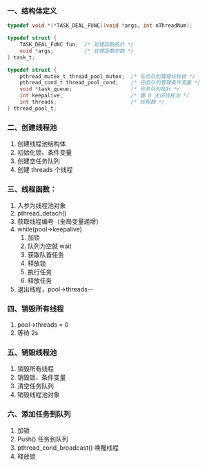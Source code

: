### 一、结构体定义
```C
typedef void *(*TASK_DEAL_FUNC)(void *args, int nThreadNum);

typedef struct {
    TASK_DEAL_FUNC fun;  /* 处理函数指针 */
    void *args;          /* 处理函数参数 */
} task_t;

typedef struct {
    pthread_mutex_t thread_pool_mutex;  /* 任务队列管理线程锁 */
    pthread_cond_t thread_pool_cond;    /* 任务队列管理条件变量 */
    void *task_queue;                   /* 任务队列指针 */
    int keepalive;                      /* 置 0 关闭线程池 */
    int threads;                        /* 线程数 */
} thread_pool_t;
```

### 二、创建线程池
1. 创建线程池结构体
2. 初始化锁、条件变量
3. 创建空任务队列
4. 创建 threads 个线程

### 三、线程函数：
1. 入参为线程池对象
2. pthread_detach()
3. 获取线程编号（全局变量递增）
4. while(pool->keepalive)
    1. 加锁
    2. 队列为空就 wait
    3. 获取队首任务
    4. 释放锁
    5. 执行任务
    6. 释放任务
5. 退出线程，pool->threads-- 

### 四、销毁所有线程
1. pool->threads = 0
2. 等待 2s

### 五、销毁线程池
1. 销毁所有线程
2. 销毁锁、条件变量
3. 清空任务队列
4. 销毁线程池对象

### 六、添加任务到队列
1. 加锁
2. Push() 任务到队列
3. pthread_cond_broadcast() 唤醒线程
4. 释放锁